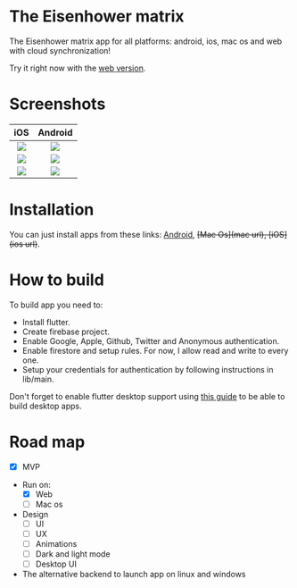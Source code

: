 # The Eisenhower matrix

The Eisenhower matrix app for all platforms: android, ios, mac os and web with cloud synchronization! 

Try it right now with the [web version](https://maksimka101.github.io/Eisenhower-matrix/web/app/).

# Screenshots
|             iOS                       |                  Android              |
| :-----------------------------------: | :-----------------------------------: |
| ![](https://yadi.sk/i/KLEfXVDf3ZGe4w) | ![](https://yadi.sk/i/HZrapDLh-fjGQQ) |
| ![](https://yadi.sk/i/-UbJEpKSvN-ksA) | ![](https://yadi.sk/i/ulhueW9nOKQkqg) |
| ![](https://yadi.sk/i/6UmgnlaCOrTUFw) | ![](https://yadi.sk/i/cc-9EwXik4QY9w) |

# Installation
You can just install apps from these links: [Android](https://yadi.sk/d/BNUTlk8NUwv_Nw), ~~[Mac Os](mac url), [iOS](ios url)~~.


# How to build
To build app you need to:
 - Install flutter.
 - Create firebase project.
 - Enable Google, Apple, Github, Twitter and Anonymous authentication.
 - Enable firestore and setup rules. For now, I allow read and write to every one.
 - Setup your credentials for authentication by following instructions in lib/main. 
 
 Don't forget to enable flutter desktop support using [this guide](https://flutter.dev/desktop) to be able to build desktop apps.
 
# Road map
- [x] MVP

- Run on:
  - [x] Web
  - [ ] Mac os

- Design
  - [ ] UI
  - [ ] UX
  - [ ] Animations
  - [ ] Dark and light mode
  - [ ] Desktop UI

- The alternative backend to launch app on linux and windows
